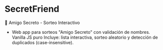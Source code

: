 # SecretFriend
🎁 Amigo Secreto - Sorteo Interactivo

- Web app para sorteos "Amigo Secreto" con validación de nombres. Vanilla JS puro 
Incluye: lista interactiva, sorteo aleatorio y detección de duplicados (case-insensitive).
